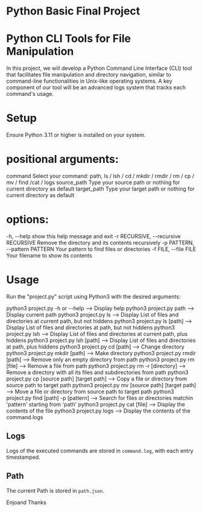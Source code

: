 # Python Basic Final Project
# Python CLI Tools for File Manipulation

In this project, we will develop a Python Command Line Interface (CLI) tool that facilitates file manipulation and directory navigation, similar to command-line functionalities in Unix-like operating systems. A key component of our tool will be an advanced logs system that tracks each command's usage.

# Setup

Ensure Python 3.11 or higher is installed on your system.

# positional arguments:

  command               Select your command: path, ls / lsh / cd / mkdir / rmdir / rm / cp / mv / find /cat / logs
  source_path           Type your source path or nothing for current directory as default
  target_path           Type your target path or nothing for current directory as default

# options:

  -h, --help            show this help message and exit
  -r RECURSIVE, --recursive RECURSIVE
                        Remove the directory and its contents recursively
  -p PATTERN, --pattern PATTERN
                        Your pattern to find files or directories
  -f FILE, --file FILE  Your filename to show its contents


# Usage

Run the "project.py" script using Python3 with the desired arguments:

python3 project.py -h or --help                   --> Display help
python3 project.py path                           --> Display current path
python3 project.py ls                             --> Display List of files and directories at current path, but not hiddens
python3 project.py ls [path]                      --> Display List of files and directories at path, but not hiddens
python3 project.py lsh                            --> Display List of files and directories at current path, plus hiddens
python3 project.py lsh [path]                     --> Display List of files and directories at path, plus hiddens
python3 project.py cd [path]                      --> Change directory
python3 project.py mkdir [path]                   --> Make directory
python3 project.py rmdir [path]                   --> Remove only an empty directory from path
python3 project.py rm [file]                      --> Remove a file from path
python3 project.py rm -r [directory]              --> Remove a directory with all its files and subdirectories from path
python3 project.py cp [source path] [target path] --> Copy a file or directory from source path to target path
python3 project.py mv [source path] [target path] --> Move a file or directory from source path to target path
python3 project.py find [path] -p [pattern]       --> Search for files or directories matchin 'pattern' starting from 'path'
python3 project.py cat [file]                     --> Display the contents of the file
python3 project.py logs                           --> Display the contents of the command.logs


## Logs

Logs of the executed commands are stored in `command.log`, with each entry timestamped.

## Path

The current Path is stored in `path.json`.


Enjoand Thanks
